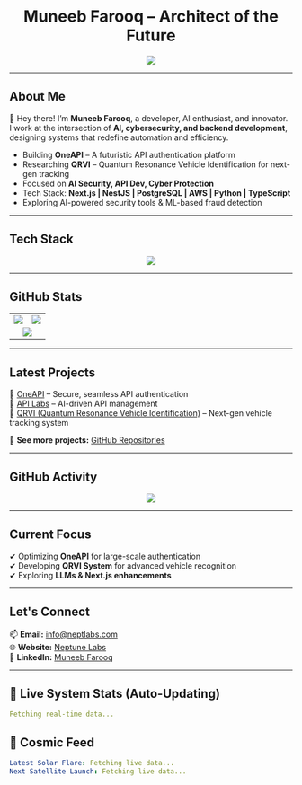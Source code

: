 <h1 align="center">Muneeb Farooq – Architect of the Future</h1>

<p align="center">
  <img src="https://readme-typing-svg.herokuapp.com?font=Orbitron&color=00FFFF&center=true&vCenter=true&width=1000&lines=Bringing+2090+to+the+Present;AI+Cybersecurity+Visionary;Building+Hyper-Intelligent+Systems;Quantum+Computing+in+Action" />
</p>

---

## About Me
👋 Hey there! I’m **Muneeb Farooq**, a developer, AI enthusiast, and innovator.  
I work at the intersection of **AI, cybersecurity, and backend development**, designing systems that redefine automation and efficiency.

- Building **OneAPI** – A futuristic API authentication platform
- Researching **QRVI** – Quantum Resonance Vehicle Identification for next-gen tracking
- Focused on **AI Security, API Dev, Cyber Protection**
- Tech Stack: **Next.js | NestJS | PostgreSQL | AWS | Python | TypeScript**
- Exploring AI-powered security tools & ML-based fraud detection

---

## Tech Stack
<p align="center">
  <img src="https://skillicons.dev/icons?i=nextjs,nestjs,postgres,aws,react,ts,python,cpp" />
</p>

---

## GitHub Stats
<table align="center">
  <tr>
    <td>
      <img src="https://github-readme-stats.vercel.app/api?username=muneebfarooq&show_icons=true&theme=radical" />
    </td>
    <td>
      <img src="https://github-readme-streak-stats.herokuapp.com/?user=muneebfarooq&theme=radical" />
    </td>
  </tr>
  <tr>
    <td colspan="2" align="center">
      <img src="https://github-readme-stats.vercel.app/api/top-langs/?username=muneebfarooq&layout=compact&theme=radical" />
    </td>
  </tr>
</table>

---

## Latest Projects
📌 [OneAPI](https://github.com/muneebfarooq/OneAPI) – Secure, seamless API authentication  
📌 [API Labs](https://github.com/muneebfarooq/APILabs) – AI-driven API management  
📌 [QRVI (Quantum Resonance Vehicle Identification)](https://github.com/muneebfarooq/QRVI) – Next-gen vehicle tracking system  

🔗 **See more projects:** [GitHub Repositories](https://github.com/muneebfarooq?tab=repositories)

---

## GitHub Activity
<div align="center">
  <img src="https://github-readme-activity-graph.cyclic.app/graph?username=muneebfarooq&theme=react-dark" />
</div>

---

## Current Focus
✔ Optimizing **OneAPI** for large-scale authentication  
✔ Developing **QRVI System** for advanced vehicle recognition  
✔ Exploring **LLMs & Next.js enhancements**  

---

## Let's Connect
📫 **Email:** info@neptlabs.com  
🌐 **Website:** [Neptune Labs](https://neptlabs.com)  
🔗 **LinkedIn:** [Muneeb Farooq](https://www.linkedin.com/in/muneebfarooq)  

---

## 🚀 Live System Stats (Auto-Updating)
```yaml
Fetching real-time data...
```

## 🚀 Cosmic Feed
```yaml
Latest Solar Flare: Fetching live data...
Next Satellite Launch: Fetching live data...
```

